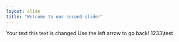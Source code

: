 ```yaml
---
layout: slide
title: "Welcome to our second slide!"
---
```

Your text this text is changed
Use the left arrow to go back!
1233\test
